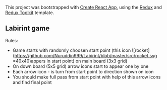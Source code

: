 This project was bootstrapped with [Create React App](https://github.com/facebook/create-react-app), using the [Redux](https://redux.js.org/) and [Redux Toolkit](https://redux-toolkit.js.org/) template.

## Labirint game

Rules:

* Game starts with randomly choosen start point (this icon ![rocket](https://github.com/Nuruddin999/Labirint/blob/master/src/rocket.svg =40x40)appers in start point)  on main board (3x3 grid)
* On down board (5x5 grid) arrow icons start to appear one by one
* Each arrow icon -  is turn from start point to direction shown on icon 
* You should make full pass from start point with help of this arrow icons and find final point 
